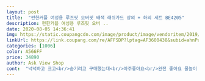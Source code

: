 ```yaml
---
layout: post 
title:  "펀한커플 여성용 루즈핏 오버핏 배색 래쉬가드 상의 + 하의 세트 BE4205" 
description: 펀한커플 여성용 루즈핏 오버 ..
date: 2020-08-05 14:36:41 
img: https://static.coupangcdn.com/image/product/image/vendoritem/2019/07/12/4976542849/deffc6c1-8816-478c-a907-b164c0df9b43.jpg 
linkUrl: https://link.coupang.com/re/AFFSDP?lptag=AF3600438&subid=ahnPublicAsk&pageKey=246442918&itemId=780795753&vendorItemId=4976542853&traceid=V0-113-358f41d6cd6f3e21 
categories: [1006] 
color: A566FF 
price: 34890 
author: Ask View Shop 
cont:  "넉넉하고 크고<br/>숨기려고 구매했는대<br/>아주좋아요<br/>완전 좋아요 물놀이 갔는데 옷도 붙지않고 세탁했는데 물빠짐도없고 사이즈도 정사이즈 잘맞아요 커플로 입었는데 만족<br/>제가좀 통통한편이라<br/>제몸매를 사람들이 아예볼수 없겠네요<br/>좋습니다.<br/><br/>키 161에 몸무게 48 이고 사이즈는 상의 m으로 하였습니다! 오자마자 입어봤는데 정말 만족스럽습니다.<br/> 핏도 좋고 재질도 부드럽고.<br/>.<br/> 다만 하의가 상의에 비해 작고 짧습니다 ㅠㅠ 그거 고려하시고 시키셔야 할듯 합니다! 그래도 추천하는 제품이고 고민보다 go!하세용<br/>" 
---
```

